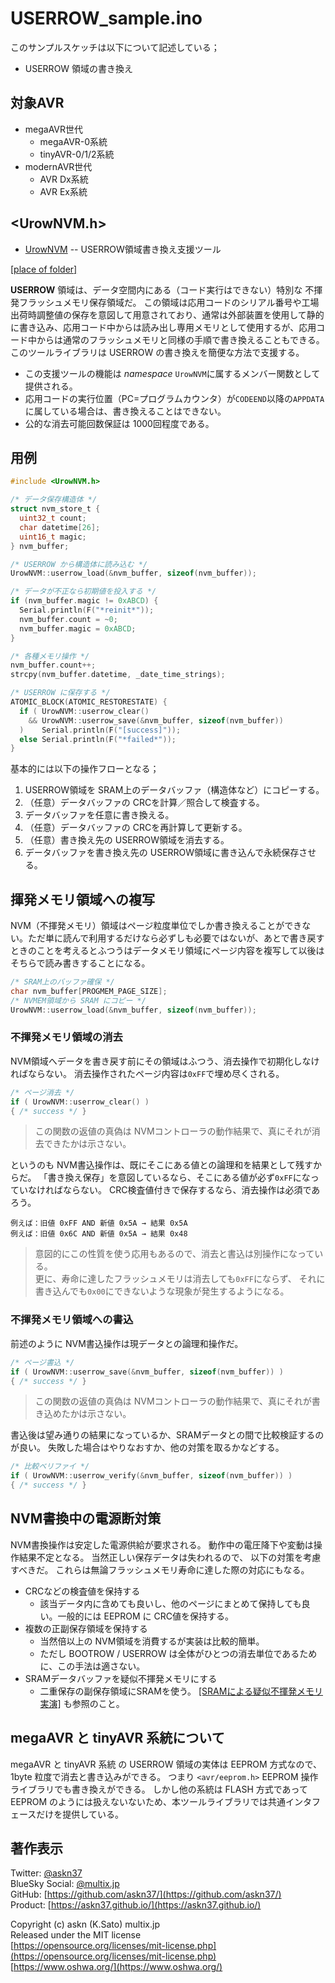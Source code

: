 # USERROW_sample.ino

このサンプルスケッチは以下について記述している；

- USERROW 領域の書き換え

## 対象AVR

- megaAVR世代
  - megaAVR-0系統
  - tinyAVR-0/1/2系統
- modernAVR世代
  - AVR Dx系統
  - AVR Ex系統

## \<UrowNVM.h\>

- [UrowNVM](https://github.com/askn37/askn37.github.io/wiki/UrowNVM) -- USERROW領域書き換え支援ツール

[[place of folder]](https://github.com/askn37/MacroMicroAPI_lib/tree/main/src)

__USERROW__ 領域は、データ空間内にある（コード実行はできない）特別な 不揮発フラッシュメモリ保存領域だ。
この領域は応用コードのシリアル番号や工場出荷時調整値の保存を意図して用意されており、通常は外部装置を使用して静的に書き込み、応用コード中からは読み出し専用メモリとして使用するが、応用コード中からは通常のフラッシュメモリと同様の手順で書き換えることもできる。
このツールライブラリは USERROW の書き換えを簡便な方法で支援する。

- この支援ツールの機能は *namespace* `UrowNVM`に属するメンバー関数として提供される。
- 応用コードの実行位置（PC=プログラムカウンタ）が`CODEEND`以降の`APPDATA`に属している場合は、書き換えることはできない。
- 公的な消去可能回数保証は 1000回程度である。

## 用例

```c
#include <UrowNVM.h>

/* データ保存構造体 */
struct nvm_store_t {
  uint32_t count;
  char datetime[26];
  uint16_t magic;
} nvm_buffer;

/* USERROW から構造体に読み込む */
UrowNVM::userrow_load(&nvm_buffer, sizeof(nvm_buffer));

/* データが不正なら初期値を投入する */
if (nvm_buffer.magic != 0xABCD) {
  Serial.println(F("*reinit*"));
  nvm_buffer.count = ~0;
  nvm_buffer.magic = 0xABCD;
}

/* 各種メモリ操作 */
nvm_buffer.count++;
strcpy(nvm_buffer.datetime, _date_time_strings);

/* USERROW に保存する */
ATOMIC_BLOCK(ATOMIC_RESTORESTATE) {
  if ( UrowNVM::userrow_clear()
    && UrowNVM::userrow_save(&nvm_buffer, sizeof(nvm_buffer))
  )    Serial.println(F("[success]"));
  else Serial.println(F("*failed*"));
}
```

基本的には以下の操作フローとなる；

1. USERROW領域を SRAM上のデータバッファ（構造体など）にコピーする。
1. （任意）データバッファの CRCを計算／照合して検査する。
1. データバッファを任意に書き換える。
1. （任意）データバッファの CRCを再計算して更新する。
1. （任意）書き換え先の USERROW領域を消去する。
1. データバッファを書き換え先の USERROW領域に書き込んで永続保存させる。

## 揮発メモリ領域への複写

NVM（不揮発メモリ）領域はページ粒度単位でしか書き換えることができない。ただ単に読んで利用するだけなら必ずしも必要ではないが、あとで書き戻すときのことを考えるとふつうはデータメモリ領域にページ内容を複写して以後はそちらで読み書きすることになる。

```c
/* SRAM上のバッファ確保 */
char nvm_buffer[PROGMEM_PAGE_SIZE];
/* NVMEM領域から SRAM にコピー */
UrowNVM::userrow_load(&nvm_buffer, sizeof(nvm_buffer));
```

### 不揮発メモリ領域の消去

NVM領域へデータを書き戻す前にその領域はふつう、消去操作で初期化しなければならない。
消去操作されたページ内容は`0xFF`で埋め尽くされる。

```c
/* ページ消去 */
if ( UrowNVM::userrow_clear() )
{ /* success */ }
```

> この関数の返値の真偽は NVMコントローラの動作結果で、真にそれが消去できたかは示さない。

というのも NVM書込操作は、既にそこにある値との論理和を結果として残すからだ。
「書き換え保存」を意図しているなら、そこにある値が必ず`0xFF`になっていなければならない。
CRC検査値付きで保存するなら、消去操作は必須であろう。

```plain
例えば：旧値 0xFF AND 新値 0x5A → 結果 0x5A
例えば：旧値 0x6C AND 新値 0x5A → 結果 0x48
```

> 意図的にこの性質を使う応用もあるので、消去と書込は別操作になっている。\
> 更に、寿命に達したフラッシュメモリは消去しても`0xFF`にならず、
それに書き込んでも`0x00`にできないような現象が発生するようになる。

### 不揮発メモリ領域への書込

前述のように NVM書込操作は現データとの論理和操作だ。

```c
/* ページ書込 */
if ( UrowNVM::userrow_save(&nvm_buffer, sizeof(nvm_buffer)) )
{ /* success */ }
```

> この関数の返値の真偽は NVMコントローラの動作結果で、真にそれが書き込めたかは示さない。

書込後は望み通りの結果になっているか、SRAMデータとの間で比較検証するのが良い。
失敗した場合はやりなおすか、他の対策を取るかなどする。

```c
/* 比較ベリファイ */
if ( UrowNVM::userrow_verify(&nvm_buffer, sizeof(nvm_buffer)) )
{ /* success */ }
```

## NVM書換中の電源断対策

NVM書換操作は安定した電源供給が要求される。
動作中の電圧降下や変動は操作結果不定となる。
当然正しい保存データは失われるので、
以下の対策を考慮すべきだ。
これらは無論フラッシュメモリ寿命に達した際の対応にもなる。

- CRCなどの検査値を保持する
  - 該当データ内に含めても良いし、他のページにまとめて保持しても良い。一般的には EEPROM に CRC値を保持する。
- 複数の正副保存領域を保持する
  - 当然倍以上の NVM領域を消費するが実装は比較的簡単。
  - ただし BOOTROW / USERROW は全体がひとつの消去単位であるために、この手法は適さない。
- SRAMデータバッファを疑似不揮発メモリにする
  - 二重保存の副保存領域にSRAMを使う。
[[SRAMによる疑似不揮発メモリ実演]](https://github.com/askn37/MacroMicroAPI_lib/tree/main/examples/EEPROM%20and%20NVM/SRAM_persistent)
も参照のこと。

## megaAVR と tinyAVR 系統について

megaAVR と tinyAVR 系統 の USERROW 領域の実体は EEPROM 方式なので、1byte 粒度で消去と書き込みができる。
つまり `<avr/eeprom.h>` EEPROM 操作ライブラリでも書き換えができる。
しかし他の系統は FLASH 方式であって EEPROM のようには扱えないないため、本ツールライブラリでは共通インタフェースだけを提供している。

## 著作表示

Twitter: [@askn37](https://twitter.com/askn37) \
BlueSky Social: [@multix.jp](https://bsky.app/profile/multix.jp) \
GitHub: [https://github.com/askn37/](https://github.com/askn37/) \
Product: [https://askn37.github.io/](https://askn37.github.io/)

Copyright (c) askn (K.Sato) multix.jp \
Released under the MIT license \
[https://opensource.org/licenses/mit-license.php](https://opensource.org/licenses/mit-license.php) \
[https://www.oshwa.org/](https://www.oshwa.org/)
